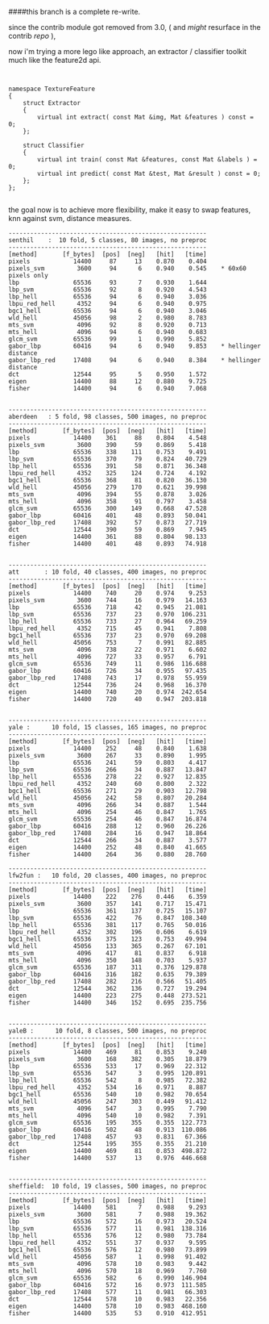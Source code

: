 
####this branch is a complete re-write.

since the contrib module got removed from 3.0, ( and *might* resurface in the contrib *repo* ),   

now i'm trying a more lego like approach, an extractor / classifier toolkit much like the feature2d api.


```


namespace TextureFeature	
{
    struct Extractor 
    {
        virtual int extract( const Mat &img, Mat &features ) const = 0;
    };

    struct Classifier 
    {
        virtual int train( const Mat &features, const Mat &labels ) = 0;
        virtual int predict( const Mat &test, Mat &result ) const = 0;
    };
};


```

the goal now is to achieve more flexibility, make it easy to swap features, knn against svm, distance measures.




    -------------------------------------------------------
    senthil    :  10 fold, 5 classes, 80 images, no preproc
    -------------------------------------------------------
    [method]       [f_bytes]  [pos]  [neg]   [hit]   [time]
    pixels            14400     87     13    0.870    0.404
    pixels_svm         3600     94      6    0.940    0.545    * 60x60 pixels only
    lbp               65536     93      7    0.930    1.644
    lbp_svm           65536     92      8    0.920    4.543
    lbp_hell          65536     94      6    0.940    3.036
    lbpu_red_hell      4352     94      6    0.940    0.975
    bgc1_hell         65536     94      6    0.940    3.046
    wld_hell          45056     98      2    0.980    8.783
    mts_svm            4096     92      8    0.920    0.713
    mts_hell           4096     94      6    0.940    0.683
    glcm_svm          65536     99      1    0.990    5.852
    gabor_lbp         60416     94      6    0.940    9.853    * hellinger distance
    gabor_lbp_red     17408     94      6    0.940    8.384    * hellinger distance
    dct               12544     95      5    0.950    1.572
    eigen             14400     88     12    0.880    9.725
    fisher            14400     94      6    0.940    7.068


    -------------------------------------------------------
    aberdeen   : 5 fold, 98 classes, 500 images, no preproc
    -------------------------------------------------------
    [method]       [f_bytes]  [pos]  [neg]   [hit]   [time]
    pixels            14400    361     88    0.804    4.548
    pixels_svm         3600    390     59    0.869    5.418
    lbp               65536    338    111    0.753    9.491
    lbp_svm           65536    370     79    0.824   40.729
    lbp_hell          65536    391     58    0.871   36.348
    lbpu_red_hell      4352    325    124    0.724    4.192
    bgc1_hell         65536    368     81    0.820   36.130
    wld_hell          45056    279    170    0.621   39.998
    mts_svm            4096    394     55    0.878    3.026
    mts_hell           4096    358     91    0.797    3.458
    glcm_svm          65536    300    149    0.668   47.528
    gabor_lbp         60416    401     48    0.893   50.041
    gabor_lbp_red     17408    392     57    0.873   27.719
    dct               12544    390     59    0.869    7.945
    eigen             14400    361     88    0.804   98.133
    fisher            14400    401     48    0.893   74.918


    -------------------------------------------------------
    att       : 10 fold, 40 classes, 400 images, no preproc
    -------------------------------------------------------
    [method]       [f_bytes]  [pos]  [neg]   [hit]   [time]
    pixels            14400    740     20    0.974    9.253
    pixels_svm         3600    744     16    0.979   14.163
    lbp               65536    718     42    0.945   21.081
    lbp_svm           65536    737     23    0.970  106.231
    lbp_hell          65536    733     27    0.964   69.259
    lbpu_red_hell      4352    715     45    0.941    7.808
    bgc1_hell         65536    737     23    0.970   69.208
    wld_hell          45056    753      7    0.991   82.885
    mts_svm            4096    738     22    0.971    6.602
    mts_hell           4096    727     33    0.957    6.791
    glcm_svm          65536    749     11    0.986  116.688
    gabor_lbp         60416    726     34    0.955   97.435
    gabor_lbp_red     17408    743     17    0.978   55.959
    dct               12544    736     24    0.968   16.370
    eigen             14400    740     20    0.974  242.654
    fisher            14400    720     40    0.947  203.818


    -------------------------------------------------------
    yale :      10 fold, 15 classes, 165 images, no preproc
    -------------------------------------------------------
    [method]       [f_bytes]  [pos]  [neg]   [hit]   [time]
    pixels            14400    252     48    0.840    1.638
    pixels_svm         3600    267     33    0.890    1.995
    lbp               65536    241     59    0.803    4.417
    lbp_svm           65536    266     34    0.887   13.847
    lbp_hell          65536    278     22    0.927   12.835
    lbpu_red_hell      4352    240     60    0.800    2.322
    bgc1_hell         65536    271     29    0.903   12.798
    wld_hell          45056    242     58    0.807   20.284
    mts_svm            4096    266     34    0.887    1.544
    mts_hell           4096    254     46    0.847    1.765
    glcm_svm          65536    254     46    0.847   16.874
    gabor_lbp         60416    288     12    0.960   26.226
    gabor_lbp_red     17408    284     16    0.947   18.864
    dct               12544    266     34    0.887    3.577
    eigen             14400    252     48    0.840   41.665
    fisher            14400    264     36    0.880   28.760

    -------------------------------------------------------
    lfw2fun :   10 fold, 20 classes, 400 images, no preproc
    -------------------------------------------------------
    [method]       [f_bytes]  [pos]  [neg]   [hit]   [time]
    pixels            14400    222    276    0.446    6.359
    pixels_svm         3600    357    141    0.717   15.471
    lbp               65536    361    137    0.725   15.107
    lbp_svm           65536    422     76    0.847  108.340
    lbp_hell          65536    381    117    0.765   50.016
    lbpu_red_hell      4352    302    196    0.606    6.619
    bgc1_hell         65536    375    123    0.753   49.994
    wld_hell          45056    133    365    0.267   67.101
    mts_svm            4096    417     81    0.837    6.918
    mts_hell           4096    350    148    0.703    5.937
    glcm_svm          65536    187    311    0.376  129.878
    gabor_lbp         60416    316    182    0.635   79.389
    gabor_lbp_red     17408    282    216    0.566   51.405
    dct               12544    362    136    0.727   19.294
    eigen             14400    223    275    0.448  273.521
    fisher            14400    346    152    0.695  235.756


    -------------------------------------------------------
    yaleB :      10 fold, 8 classes, 500 images, no preproc
    -------------------------------------------------------
    [method]       [f_bytes]  [pos]  [neg]   [hit]   [time]
    pixels            14400    469     81    0.853    9.240
    pixels_svm         3600    168    382    0.305   18.879
    lbp               65536    533     17    0.969   22.312
    lbp_svm           65536    547      3    0.995  120.891
    lbp_hell          65536    542      8    0.985   72.382
    lbpu_red_hell      4352    534     16    0.971    8.887
    bgc1_hell         65536    540     10    0.982   70.654
    wld_hell          45056    247    303    0.449   91.412
    mts_svm            4096    547      3    0.995    7.790
    mts_hell           4096    540     10    0.982    7.391
    glcm_svm          65536    195    355    0.355  122.773
    gabor_lbp         60416    502     48    0.913  110.086
    gabor_lbp_red     17408    457     93    0.831   67.366
    dct               12544    195    355    0.355   21.210
    eigen             14400    469     81    0.853  498.872
    fisher            14400    537     13    0.976  446.668


    -------------------------------------------------------
    sheffield:  10 fold, 19 classes, 500 images, no preproc
    -------------------------------------------------------
    [method]       [f_bytes]  [pos]  [neg]   [hit]   [time]
    pixels            14400    581      7    0.988    9.293
    pixels_svm         3600    581      7    0.988   19.362
    lbp               65536    572     16    0.973   20.524
    lbp_svm           65536    577     11    0.981  138.316
    lbp_hell          65536    576     12    0.980   73.784
    lbpu_red_hell      4352    551     37    0.937    9.595
    bgc1_hell         65536    576     12    0.980   73.899
    wld_hell          45056    587      1    0.998   91.402
    mts_svm            4096    578     10    0.983    9.442
    mts_hell           4096    570     18    0.969    7.760
    glcm_svm          65536    582      6    0.990  146.904
    gabor_lbp         60416    572     16    0.973  111.585
    gabor_lbp_red     17408    577     11    0.981   66.303
    dct               12544    578     10    0.983   22.356
    eigen             14400    578     10    0.983  468.160
    fisher            14400    535     53    0.910  412.951
